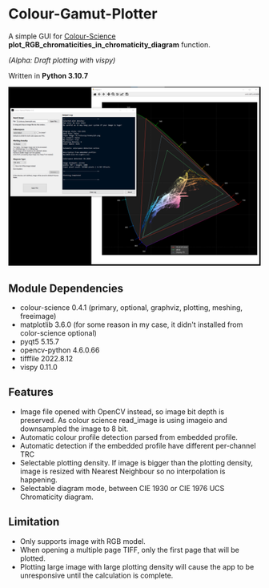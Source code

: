 # Colour-Gamut-Plotter
A simple GUI for [Colour-Science](https://www.colour-science.org/) **plot_RGB_chromaticities_in_chromaticity_diagram** function.

*(Alpha: Draft plotting with vispy)*

Written in **Python 3.10.7**

![Screenshot](Plotter-ss.png)

## Module Dependencies
- colour-science 0.4.1 (primary, optional, graphviz, plotting, meshing, freeimage)
- matplotlib 3.6.0 (for some reason in my case, it didn't installed from color-science optional)
- pyqt5 5.15.7
- opencv-python 4.6.0.66
- tifffile 2022.8.12
- vispy 0.11.0

## Features
- Image file opened with OpenCV instead, so image bit depth is preserved. As colour science read_image is using imageio and downsampled the image to 8 bit.
- Automatic colour profile detection parsed from embedded profile.
- Automatic detection if the embedded profile have different per-channel TRC
- Selectable plotting density. If image is bigger than the plotting density, image is resized with Nearest Neighbour so no interpolation is happening.
- Selectable diagram mode, between CIE 1930 or CIE 1976 UCS Chromaticity diagram.

## Limitation
- Only supports image with RGB model.
- When opening a multiple page TIFF, only the first page that will be plotted.
- Plotting large image with large plotting density will cause the app to be unresponsive until the calculation is complete.
